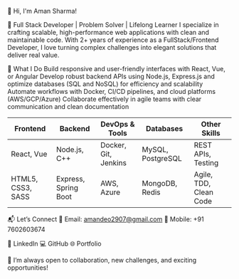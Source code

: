 👋 Hi, I'm Aman Sharma!


🚀 Full Stack Developer | Problem Solver | Lifelong Learner
I specialize in crafting scalable, high-performance web applications with clean and maintainable code. With 2+ years of experience as a FullStack/Frontend Developer, I love turning complex challenges into elegant solutions that deliver real value. 


🌟 What I Do
Build responsive and user-friendly interfaces with React, Vue, or Angular
Develop robust backend APIs using Node.js, Express.js and optimize databases (SQL and NoSQL) for efficiency and scalability
Automate workflows with Docker, CI/CD pipelines, and cloud platforms (AWS/GCP/Azure)
Collaborate effectively in agile teams with clear communication and clean documentation


| Frontend            | Backend               | DevOps & Tools       | Databases         | Other Skills           |
| ------------------- | --------------------- | -------------------- | ----------------- | ---------------------- |
| React, Vue          | Node.js, C++          | Docker, Git, Jenkins | MySQL, PostgreSQL | REST APIs, Testing     |
| HTML5, CSS3, SASS   | Express, Spring Boot  | AWS, Azure           | MongoDB, Redis    | Agile, TDD, Clean Code |


📬 Let’s Connect
📧 Email: amandeo2907@gmail.com
📱 Mobile: +91 7602603674

🔗 LinkedIn
💻 GitHub
🌐 Portfolio




🚀 I’m always open to collaboration, new challenges, and exciting opportunities!
